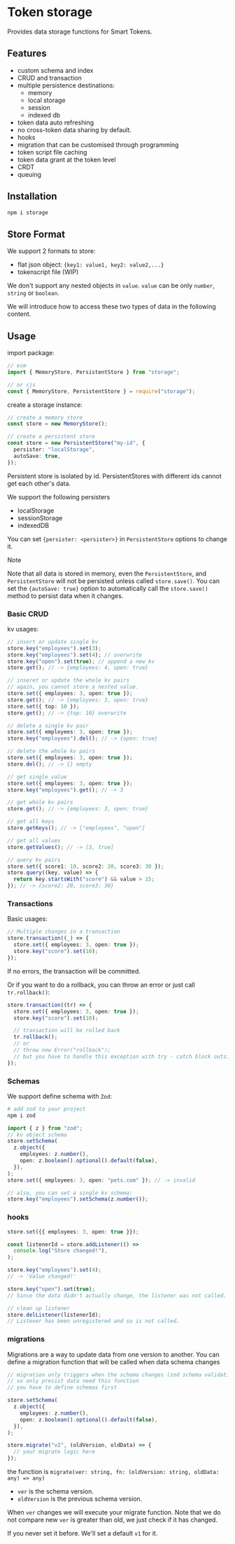 # Token storage

Provides data storage functions for Smart Tokens.

## Features

- custom schema and index
- CRUD and transaction
- multiple persistence destinations:
  - memory
  - local storage
  - session
  - indexed db
- token data auto refreshing
- no cross-token data sharing by default.
- hooks
- migration that can be customised through programming
- token script file caching
- token data grant at the token level
- CRDT
- queuing

## Installation

```sh
npm i storage
```

## Store Format

We support 2 formats to store:

- flat json object: `{key1: value1, key2: value2,...}`
- tokenscript file (WIP)

We don't support any nested objects in `value`. `value` can be only `number`, `string` or `boolean`.

We will introduce how to access these two types of data in the following content.

## Usage

import package:

```ts
// esm
import { MemoryStore, PersistentStore } from "storage";

// or cjs
const { MemoryStore, PersistentStore } = require("storage");
```

create a storage instance:

```ts
// create a memory store
const store = new MemoryStore();

// create a persistent store
const store = new PersistentStore("my-id", {
  persister: "localStorage",
  autoSave: true,
});
```

Persistent store is isolated by id. PersistentStores with different ids cannot get each other's data.

We support the following persisters

- localStorage
- sessionStorage
- indexedDB

You can set `{persister: <persister>}` in `PersistentStore` options to change it.

> [!NOTE]
>
> Note that all data is stored in memory, even the `PersistentStore`, and `PersistentStore` will not be persisted unless called `store.save()`. You can set the `{autoSave: true}` option to automatically call the `store.save()` method to persist data when it changes.

### Basic CRUD

kv usages:

```ts
// insert or update single kv
store.key("employees").set(3);
store.key("employees").set(4); // overwrite
store.key("open").set(true); // append a new kv
store.get(); // -> {employees: 4, open: true}

// inseret or update the whole kv pairs
// again, you cannot store a nested value.
store.set({ employees: 3, open: true });
store.get(); // -> {employees: 3, open: true}
store.set({ top: 10 });
store.get(); // -> {top: 10} overwrite

// delete a single kv pair
store.set({ employees: 3, open: true });
store.key("employees").del(); // -> {open: true}

// delete the whole kv pairs
store.set({ employees: 3, open: true });
store.del(); // -> {} empty

// get single value
store.set({ employees: 3, open: true });
store.key("employees").get(); // -> 3

// get whole kv pairs
store.get(); // -> {employees: 3, open: true}

// get all keys
store.getKeys(); // -> ["employees", "open"]

// get all values
store.getValues(); // -> [3, true]

// query kv pairs
store.set({ score1: 10, score2: 20, score3: 30 });
store.query((key, value) => {
  return key.startsWith("score") && value > 15;
}); // -> {score2: 20, score3: 30}
```

### Transactions

Basic usages:

```ts
// Multiple changes in a transaction
store.transaction((_) => {
  store.set({ employees: 3, open: true });
  store.key("score").set(10);
});
```

If no errors, the transaction will be committed.

Or if you want to do a rollback, you can throw an error or just call `tr.rollback()`:

```ts
store.transaction((tr) => {
  store.set({ employees: 3, open: true });
  store.key("score").set(10);

  // transaction will be rolled back
  tr.rollback();
  // or
  // throw new Error("rollback");
  // but you have to handle this exception with try - catch block outside the transaction
});
```

### Schemas

We support define schema with `Zod`:

```sh
# add zod to your project
npm i zod
```

```ts
import { z } from "zod";
// kv object schema
store.setSchema(
  z.object({
    employees: z.number(),
    open: z.boolean().optional().default(false),
  }),
);
store.set({ employees: 3, open: "pets.com" }); // -> invalid

// also, you can set a single kv schema:
store.key("employees").setSchema(z.number());
```

### hooks

```ts
store.set({{ employees: 3, open: true }});

const listenerId = store.addListener(() =>
  console.log("Store changed!"),
);

store.key("employees").set(4);
// -> 'Value changed!'

store.key("open").set(true);
// Since the data didn't actually change, the listener was not called.

// clean up listener
store.delListener(listenerId);
// Listener has been unregistered and so is not called.
```

### migrations

Migrations are a way to update data from one version to another. You can define a migration function that will be called when data schema changes

```ts
// migration only triggers when the schema changes (zod schema validation failed)
// so only presist data need this function
// you have to define schemas first

store.setSchema(
  z.object({
    employees: z.number(),
    open: z.boolean().optional().default(false),
  }),
);

store.migrate("v2", (oldVersion, oldData) => {
  // your migrate logic here
});
```

the function is `migrate(ver: string, fn: (oldVersion: string, oldData: any) => any)`

- `ver` is the schema version.
- `oldVersion` is the previous schema version.

When `ver` changes we will execute your migrate function. Note that we do not compare new `ver` is greater than old, we just check if it has changed.

If you never set it before. We'll set a default `v1` for it.
